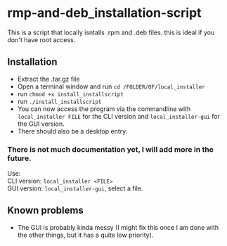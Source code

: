# rmp-and-deb_installation-script
This is a script that locally isntalls .rpm and .deb files. this is ideal if you don't have root access.

## Installation
* Extract the .tar.gz file
* Open a terminal window and run `cd /FOLDER/OF/local_installer`
* run `chmod +x install_installscript`
* run `./install_installscript`
* You can now access the program via the commandline with `local_installer FILE` for the CLI version and `local_installer-gui` for the GUI version.
* There should also be a desktop entry.
### There is not much documentation yet, I will add more in the future.
Use:<br>
CLI version: `local_installer <FILE>`<br>
GUI version: `local_installer-gui`, select a file.

## Known problems
* The GUI is probably kinda messy (I might fix this once I am done with the other things, but it has a quite low priority).
